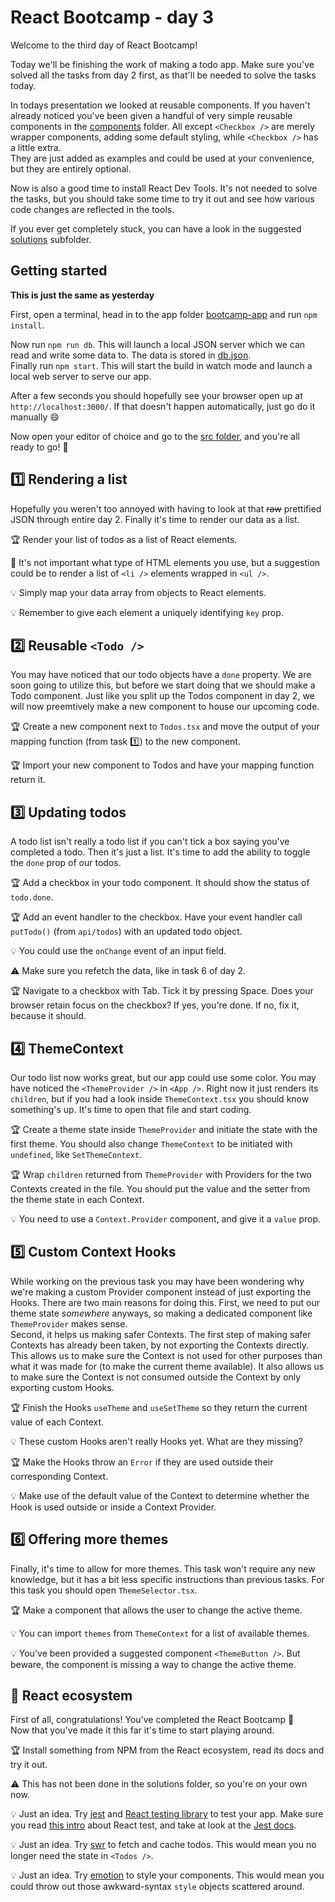 # React Bootcamp - day 3

Welcome to the third day of React Bootcamp!

Today we'll be finishing the work of making a todo app. Make sure you've solved all the tasks from day 2 first, as that'll be needed to solve the tasks today.

In todays presentation we looked at reusable components. If you haven't already noticed you've been given a handful of very simple reusable components in the [components](./bootcamp-app/src/components) folder. All except `<Checkbox />` are merely wrapper components, adding some default styling, while `<Checkbox />` has a little extra.\
They are just added as examples and could be used at your convenience, but they are entirely optional.

Now is also a good time to install React Dev Tools. It's not needed to solve the tasks, but you should take some time to try it out and see how various code changes are reflected in the tools.

If you ever get completely stuck, you can have a look in the suggested [solutions](./bootcamp-app/solutions) subfolder.

## Getting started

**This is just the same as yesterday**

First, open a terminal, head in to the app folder [bootcamp-app](./bootcamp-app) and run `npm install`.

Now run `npm run db`. This will launch a local JSON server which we can read and write some data to. The data is stored in [db.json](./bootcamp-app/db.json).\
Finally run `npm start`. This will start the build in watch mode and launch a local web server to serve our app.

After a few seconds you should hopefully see your browser open up at `http://localhost:3000/`. If that doesn't happen automatically, just go do it manually :smile: 

Now open your editor of choice and go to the [src folder](./bootcamp-app/src), and you're all ready to go! :rocket:

## :one: Rendering a list

Hopefully you weren't too annoyed with having to look at that ~~raw~~ prettified JSON through entire day 2. Finally it's time to render our data as a list.

:trophy: Render your list of todos as a list of React elements.

:memo: It's not important what type of HTML elements you use, but a suggestion could be to render a list of `<li />` elements wrapped in `<ul />`.

:bulb: Simply map your data array from objects to React elements.

:bulb: Remember to give each element a uniquely identifying `key` prop.

## :two: Reusable `<Todo />`

You may have noticed that our todo objects have a `done` property. We are soon going to utilize this, but before we start doing that we should make a Todo component. Just like you split up the Todos component in day 2, we will now preemtively make a new component to house our upcoming code.

:trophy: Create a new component next to `Todos.tsx` and move the output of your mapping function (from task :one:) to the new component.

:trophy: Import your new component to Todos and have your mapping function return it.

## :three: Updating todos

A todo list isn't really a todo list if you can't tick a box saying you've completed a todo. Then it's just a list. It's time to add the ability to toggle the `done` prop of our todos.

:trophy: Add a checkbox in your todo component. It should show the status of `todo.done`.

:trophy: Add an event handler to the checkbox. Have your event handler call `putTodo()` (from `api/todos`) with an updated todo object.

:bulb: You could use the `onChange` event of an input field.

:warning: Make sure you refetch the data, like in task 6 of day 2.

:trophy: Navigate to a checkbox with Tab. Tick it by pressing Space. Does your browser retain focus on the checkbox? If yes, you're done. If no, fix it, because it should.

## :four: ThemeContext

Our todo list now works great, but our app could use some color. You may have noticed the `<ThemeProvider />` in `<App />`. Right now it just renders its `children`, but if you had a look inside `ThemeContext.tsx` you should know something's up. It's time to open that file and start coding.

:trophy: Create a theme state inside `ThemeProvider` and initiate the state with the first theme. You should also change `ThemeContext` to be initiated with `undefined`, like `SetThemeContext`.

:trophy: Wrap `children` returned from `ThemeProvider` with Providers for the two Contexts created in the file. You should put the value and the setter from the theme state in each Context.

:bulb: You need to use a `Context.Provider` component, and give it a `value` prop.

## :five: Custom Context Hooks

While working on the previous task you may have been wondering why we're making a custom Provider component instead of just exporting the Hooks. There are two main reasons for doing this.
First, we need to put our theme state _somewhere_ anyways, so making a dedicated component like `ThemeProvider` makes sense.\
Second, it helps us making safer Contexts. The first step of making safer Contexts has already been taken, by not exporting the Contexts directly. This allows us to make sure the Context is not used for other purposes than what it was made for (to make the current theme available). It also allows us to make sure the Context is not consumed outside the Context by only exporting custom Hooks.

:trophy: Finish the Hooks `useTheme` and `useSetTheme` so they return the current value of each Context.

:bulb: These custom Hooks aren't really Hooks yet. What are they missing?

:trophy: Make the Hooks throw an `Error` if they are used outside their corresponding Context.

:bulb: Make use of the default value of the Context to determine whether the Hook is used outside or inside a Context Provider.

## :six: Offering more themes

Finally, it's time to allow for more themes. This task won't require any new knowledge, but it has a bit less specific instructions than previous tasks. For this task you should open `ThemeSelector.tsx`.

:trophy: Make a component that allows the user to change the active theme.

:bulb: You can import `themes` from `ThemeContext` for a list of available themes.

:bulb: You've been provided a suggested component `<ThemeButton />`. But beware, the component is missing a way to change the active theme.

## :100: React ecosystem

First of all, congratulations! You've completed the React Bootcamp :clap:\
Now that you've made it this far it's time to start playing around.

:trophy: Install something from NPM from the React ecosystem, read its docs and try it out.

:warning: This has not been done in the solutions folder, so you're on your own now.

:bulb: Just an idea. Try [jest](https://www.npmjs.com/package/jest) and [React testing library](https://www.npmjs.com/package/@testing-library/react) to test your app. Make sure you read [this intro](https://testing-library.com/docs/react-testing-library/intro/) about React test, and take at look at the [Jest docs](https://jestjs.io/docs/getting-started).

:bulb: Just an idea. Try [swr](https://www.npmjs.com/package/swr) to fetch and cache todos. This would mean you no longer need the state in `<Todos />`.

:bulb: Just an idea. Try [emotion](https://www.npmjs.com/package/@emotion/react) to style your components. This would mean you could throw out those awkward-syntax `style` objects scattered around.